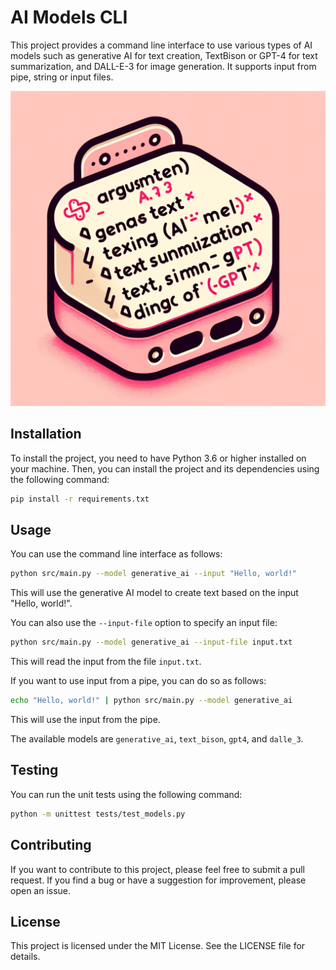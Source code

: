 # AI Models CLI

This project provides a command line interface to use various types of AI models such as generative AI for text creation, TextBison or GPT-4 for text summarization, and DALL-E-3 for image generation. It supports input from pipe, string or input files.

![Alt text](image.png)

## Installation

To install the project, you need to have Python 3.6 or higher installed on your machine. Then, you can install the project and its dependencies using the following command:

```bash
pip install -r requirements.txt
```

## Usage

You can use the command line interface as follows:

```bash
python src/main.py --model generative_ai --input "Hello, world!"
```

This will use the generative AI model to create text based on the input "Hello, world!".

You can also use the `--input-file` option to specify an input file:

```bash
python src/main.py --model generative_ai --input-file input.txt
```

This will read the input from the file `input.txt`.

If you want to use input from a pipe, you can do so as follows:

```bash
echo "Hello, world!" | python src/main.py --model generative_ai
```

This will use the input from the pipe.

The available models are `generative_ai`, `text_bison`, `gpt4`, and `dalle_3`.

## Testing

You can run the unit tests using the following command:

```bash
python -m unittest tests/test_models.py
```

## Contributing

If you want to contribute to this project, please feel free to submit a pull request. If you find a bug or have a suggestion for improvement, please open an issue.

## License

This project is licensed under the MIT License. See the LICENSE file for details.